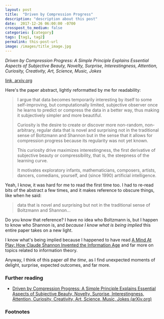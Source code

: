 ```yaml
---
layout: post
title:  "Driven by Compression Progress"
description: "description about this post"
date:  2017-12-26 06:00:00 -0700
crosspost_to_medium: false
categories: [category]
tags: [tag1, tag2]
permalink: this-post-url
image: /images/title_image.jpg
---
```


_Driven by Compression Progress: A Simple Principle Explains Essential Aspects of Subjective Beauty, Novelty, Surprise, Interestingness, Attention, Curiosity, Creativity, Art, Science, Music, Jokes_

[link, arxiv.org](https://arxiv.org/abs/0812.4360)

Here's the paper abstract, lightly reformatted by me for readability:

> I argue that data becomes temporarily interesting by itself to some self-improving, but computationally limited, subjective observer once he learns to predict or compress the data in a better way, thus making it subjectively simpler and more beautiful. 
> 
> Curiosity is the desire to create or discover more non-random, non-arbitrary, regular data that is novel and surprising not in the traditional sense of Boltzmann and Shannon but in the sense that it allows for compression progress because its regularity was not yet known. 
> 
> This curiosity drive maximizes interestingness, the first derivative of subjective beauty or compressibility, that is, the steepness of the learning curve. 
>
> It motivates exploratory infants, mathematicians, composers, artists, dancers, comedians, yourself, and (since 1990) artificial intelligence.


<!--more-->

Yeah, I know, it was hard for me to read the first time too. I had to re-read bits of the abstract a few times, and it makes reference to obscure things, like when he said:

> data that is novel and surprising but not in the traditional sense of Boltzmann and Shannon...

Do you know that reference? I have no idea who Boltzmann is, but I happen to know who Shannon is, and _because I know what is being implied_ this entire paper takes on a new light. 

I know what's being implied because I happened to have read [A Mind At Play: How Claude Shannon Invented the Information Age](https://www.goodreads.com/book/show/32919530-a-mind-at-play) and far more on topics related to information theory. 


Anyway, I think of this paper _all the time_, as I find unexpected moments of delight, surprise, expected outcomes, and far more.







### Further reading

- [Driven by Compression Progress: A Simple Principle Explains Essential Aspects of Subjective Beauty, Novelty, Surprise, Interestingness, Attention, Curiosity, Creativity, Art, Science, Music, Jokes (arXiv.org)](https://arxiv.org/abs/0812.4360)

### Footnotes 

